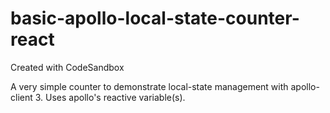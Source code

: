 # basic-apollo-local-state-counter-react
Created with CodeSandbox

A very simple counter to demonstrate local-state management
with apollo-client 3.  Uses apollo's reactive variable(s).
